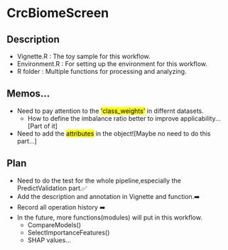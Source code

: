 # CrcBiomeScreen

## Description
 * Vignette.R : The toy sample for this workflow.
 * Environment.R : For setting up the environment for this workflow.
 * R folder : Multiple functions for processing and analyzing.

## Memos...
 * Need to pay attention to the <mark>'class_weights'</mark> in differnt datasets.
   * How to define the imbalance ratio better to improve applicability...[Part of it]
 * Need to add the <mark>attributes</mark> in the object![Maybe no need to do this part...]

## Plan
 * Need to do the test for the whole pipeline,especially the PredictValidation part.✅
 * Add the description and annotation in Vignette and function.➡️
 * Record all operation history ➡️
 * In the future, more functions(modules) will put in this workflow.
   * CompareModels()
   * SelectImportanceFeatures()
   * SHAP values...
